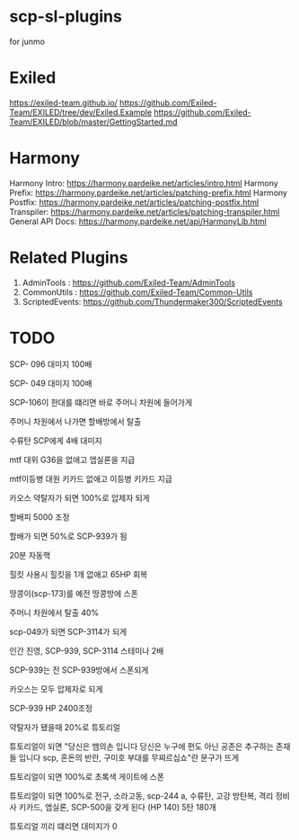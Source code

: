 # scp-sl-plugins

for junmo

# Exiled

https://exiled-team.github.io/
https://github.com/Exiled-Team/EXILED/tree/dev/Exiled.Example
https://github.com/Exiled-Team/EXILED/blob/master/GettingStarted.md

# Harmony

Harmony Intro: https://harmony.pardeike.net/articles/intro.html
Harmony Prefix: https://harmony.pardeike.net/articles/patching-prefix.html
Harmony Postfix: https://harmony.pardeike.net/articles/patching-postfix.html
Transpiler: https://harmony.pardeike.net/articles/patching-transpiler.html
General API Docs: https://harmony.pardeike.net/api/HarmonyLib.html

# Related Plugins

1. AdminTools : https://github.com/Exiled-Team/AdminTools
2. CommonUtils : https://github.com/Exiled-Team/Common-Utils
3. ScriptedEvents: https://github.com/Thundermaker300/ScriptedEvents

# TODO

SCP- 096 대미지 100배

SCP- 049 대미지 100배

SCP-106이 한대를 떄리면 바로 주머니 차원에 들어가게

주머니 차원에서 나가면 할배방에서 탈출

수류탄 SCP에게 4배 대미지

mtf 대위 G36을 없애고 엡실론을 지급

mtf이등병 대원 키카드 없애고 이등병 키카드 지급

카오스 약탈자가 되면 100%로 압제자 되게

할배피 5000 조정

할배가 되면 50%로 SCP-939가 됨

20분 자동핵

힐킷 사용시 힐킷을 1개 없애고 65HP 회복

땅콩이(scp-173)를 예전 땅콩방에 스폰

주머니 차원에서 탈출 40%

scp-049가 되면 SCP-3114가 되게

인간 진영, SCP-939, SCP-3114 스테미나 2배

SCP-939는 전 SCP-939방에서 스폰되게

카오스는 모두 압제자로 되게

SCP-939 HP 2400조정

약탈자가 됐을때 20%로 튜토리얼

튜토리얼이 되면 "당신은 뱀의손 입니다 당신은 누구에 편도 아닌 공존은 추구하는 존재들 입니다 scp, 혼돈의 반란, 구미호 부대를 무찌르십쇼"란 문구가 뜨게

튜토리얼이 되면 100%로 초록색 게이트에 스폰

튜토리얼이 되면 100%로 전구, 소라고동, scp-244 a, 수류탄, 고강 방탄복, 격리 정비사 키카드, 엡실론, SCP-500을 갖게 된다 (HP 140) 5탄 180개

튜토리얼 끼리 떄리면 대미지가 0
